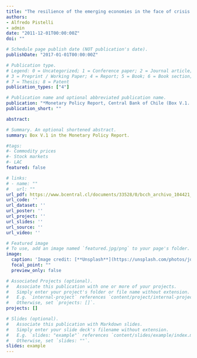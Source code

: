 ```yaml
---
title: "The resilience of the emerging economies in the face of crisis scenarios"
authors:
- Alfredo Pistelli
- admin
date: "2011-12-01T00:00:00Z"
doi: ""

# Schedule page publish date (NOT publication's date).
publishDate: "2017-01-01T00:00:00Z"

# Publication type.
# Legend: 0 = Uncategorized; 1 = Conference paper; 2 = Journal article;
# 3 = Preprint / Working Paper; 4 = Report; 5 = Book; 6 = Book section;
# 7 = Thesis; 8 = Patent
publication_types: ["4"]

# Publication name and optional abbreviated publication name.
publication: "*Monetary Policy Report, Central Bank of Chile (Box V.1. pag 17) [In English]*"
publication_short: ""

abstract: 

# Summary. An optional shortened abstract.
summary: Box V.1 in the Monetary Policy Report.

#tags:
#- Commodity prices
#- Stock markets
#- LAC
featured: false

# links:
# - name: ""
#   url: ""
url_pdf: https://www.bcentral.cl/documents/33528/0/bcch_archivo_104421_en.pdf/954d6230-f547-d153-213c-9c1db255b910?t=1590428427197
url_code: ''
url_dataset: ''
url_poster: ''
url_project: ''
url_slides: ''
url_source: ''
url_video: ''

# Featured image
# To use, add an image named `featured.jpg/png` to your page's folder. 
image:
  caption: 'Image credit: [**Unsplash**](https://unsplash.com/photos/jdD8gXaTZsc)'
  focal_point: ""
  preview_only: false

# Associated Projects (optional).
#   Associate this publication with one or more of your projects.
#   Simply enter your project's folder or file name without extension.
#   E.g. `internal-project` references `content/project/internal-project/index.md`.
#   Otherwise, set `projects: []`.
projects: []

# Slides (optional).
#   Associate this publication with Markdown slides.
#   Simply enter your slide deck's filename without extension.
#   E.g. `slides: "example"` references `content/slides/example/index.md`.
#   Otherwise, set `slides: ""`.
slides: example
---
```

